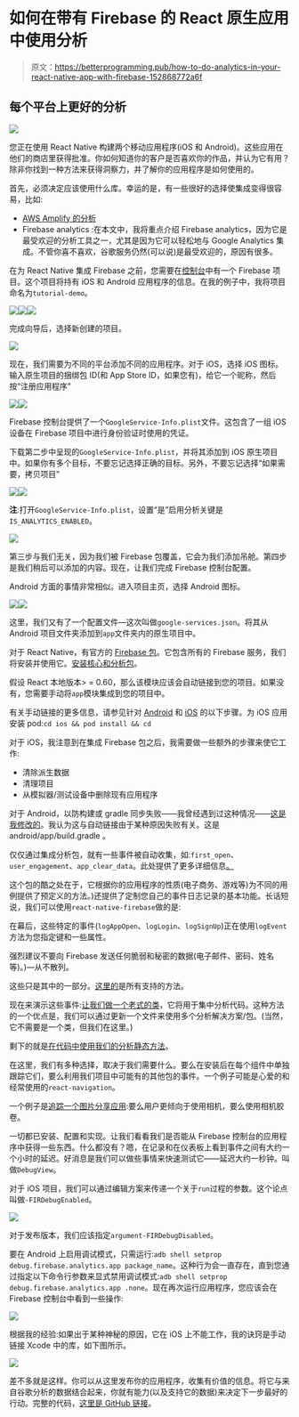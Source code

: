# 如何在带有 Firebase 的 React 原生应用中使用分析

> 原文：<https://betterprogramming.pub/how-to-do-analytics-in-your-react-native-app-with-firebase-152868772a6f>

## 每个平台上更好的分析

![](img/d1fc98be24cfe55128125188dfecfce2.png)

您正在使用 React Native 构建两个移动应用程序(iOS 和 Android)。这些应用在他们的商店里获得批准。你如何知道你的客户是否喜欢你的作品，并认为它有用？除非你找到一种方法来获得洞察力，并了解你的应用程序是如何使用的。

首先，必须决定应该使用什么库。幸运的是，有一些很好的选择使集成变得很容易，比如:

*   [AWS Amplify 的分析](https://aws-amplify.github.io/docs/js/analytics)
*   Firebase analytics :在本文中，我将重点介绍 Firebase analytics，因为它是最受欢迎的分析工具之一，尤其是因为它可以轻松地与 Google Analytics 集成。不管你喜不喜欢，谷歌服务仍然(可以说)是最受欢迎的，原因有很多。

在为 React Native 集成 Firebase 之前，您需要在[控制台](https://console.firebase.google.com/)中有一个 Firebase 项目。这个项目将持有 iOS 和 Android 应用程序的信息。在我的例子中，我将项目命名为`tutorial-demo`。

![](img/c87e363b5b44e761ea9587f8fc1b9e74.png)![](img/f278a3783838ad43a7e0dcd9cc7e5bc7.png)![](img/5e498ed804d2a03ba30957b4bdc3c3b2.png)

完成向导后，选择新创建的项目。

![](img/649522e7cc7d78cc5103683946e288bd.png)

现在，我们需要为不同的平台添加不同的应用程序。对于 iOS，选择 iOS 图标。输入原生项目的捆绑包 ID(和 App Store ID，如果您有)，给它一个昵称，然后按“注册应用程序”

![](img/bac3d239dc1a91c95ef5ec5805075997.png)![](img/b52e8a51de2b481559c473a06a40cb33.png)

Firebase 控制台提供了一个`GoogleService-Info.plist`文件。这包含了一组 iOS 设备在 Firebase 项目中进行身份验证时使用的凭证。

下载第二步中呈现的`GoogleService-Info.plist`，并将其添加到 iOS 原生项目中。如果你有多个目标，不要忘记选择正确的目标。另外，不要忘记选择“如果需要，拷贝项目”

![](img/1de219a61c8175e4d4207e0358801166.png)![](img/860d8dae6945169d3d9eaa0d73fbe8de.png)

**注**:打开`GoogleService-Info.plist`，设置“是”启用分析关键是`IS_ANALYTICS_ENABLED`。

![](img/1a8bd414c4591dd04320ed321cbda9e0.png)

第三步与我们无关，因为我们被 Firebase 包覆盖，它会为我们添加吊舱。第四步是我们稍后可以添加的内容。现在，让我们完成 Firebase 控制台配置。

Android 方面的事情非常相似。进入项目主页，选择 Android 图标。

![](img/43892fbd9fcb6d6c373343f4e5b11e06.png)![](img/8ee24df4b32866534785842cf6d00a0a.png)

这里，我们又有了一个配置文件—这次叫做`google-services.json`。将其从 Android 项目文件夹添加到`app`文件夹内的原生项目中。

对于 React Native，有官方的 [Firebase 包](https://invertase.io/oss/react-native-firebase/)。它包含所有的 Firebase 服务，我们将安装并使用它。[安装核心和分析包](https://gist.github.com/5b47446012666496ccceef937f794856)。

假设 React 本地版本> = 0.60，那么该模块应该会自动链接到您的项目。如果没有，您需要手动将`app`模块集成到您的项目中。

有关手动链接的更多信息，请参见针对 [Android](https://invertase.io/oss/react-native-firebase/v6/app/android) 和 [iOS](https://invertase.io/oss/react-native-firebase/v6/app/ios) 的以下步骤。为 iOS 应用安装 pod:`cd ios && pod install && cd`

对于 iOS，我注意到在集成 Firebase 包之后，我需要做一些额外的步骤来使它工作:

*   清除派生数据
*   清理项目
*   从模拟器/测试设备中删除现有应用程序

对于 Android，以防构建或 gradle 同步失败——我曾经遇到过这种情况——[这是我修改的](https://gist.github.com/940649832e0edb7fe07d5e55dc17e785)。我认为这与自动链接由于某种原因失败有关。这是 android/app/build.gradle 。

仅仅通过集成分析包，就有一些事件被自动收集，如:`first_open`、`user_engagement`、`app_clear_data`。此处提供了更多详细信息[。](https://support.google.com/firebase/answer/6317485)

这个包的酷之处在于，它根据你的应用程序的性质(电子商务、游戏等)为不同的用例提供了预定义的方法。)还提供了定制您自己的事件日志记录的基本功能。长话短说，我们可以使用`react-native-firebase`做的是:

在幕后，这些特定的事件(`logAppOpen`、`logLogin`、`logSignUp`)正在使用`logEvent`方法为您指定键和一些属性。

强烈建议不要向 Firebase 发送任何脆弱和秘密的数据(电子邮件、密码、姓名等)。)—从不散列。

这些只是其中的一部分。[这里的](https://invertase.io/oss/react-native-firebase/v6/analytics/reference/module#logViewItem)是所有支持的方法。

现在来演示这些事件:[让我们做一个老式的类](https://gist.github.com/2569f979bcde2f34f8b837a3b0b4b14c)，它将用于集中分析代码。这种方法的一个优点是，我们可以通过更新一个文件来使用多个分析解决方案/包。(当然，它不需要是一个类，但我们在这里。)

剩下的就是[在代码中使用我们的分析静态方法](https://gist.github.com/a40ddb5dce09773713bde422eefa82c1)。

在这里，我们有多种选择，取决于我们需要什么。要么在安装后在每个组件中单独跟踪它们，要么利用我们项目中可能有的其他包的事件。一个例子可能是心爱的和经常使用的`react-navigation`。

一个例子是[追踪一个图片分享应用](https://gist.github.com/404619fb72bc56905147d0cbe4a94ea4):要么用户更倾向于使用相机，要么使用相机胶卷。

一切都已安装、配置和实现。让我们看看我们是否能从 Firebase 控制台的应用程序中获得一些东西。什么都没有？嗯，在记录和在仪表板上看到事件之间有大约一个小时的延迟。好消息是我们可以做些事情来快速测试它——延迟大约一秒钟。叫做`DebugView`。

对于 iOS 项目，我们可以通过编辑方案来传递一个关于`run`过程的参数。这个论点叫做`-FIRDebugEnabled`。

![](img/fefc5b37f5d418081a30e7447f519203.png)

对于发布版本，我们应该指定`argument-FIRDebugDisabled`。

要在 Android 上启用调试模式，只需运行:`adb shell setprop debug.firebase.analytics.app package_name`。这种行为会一直存在，直到您通过指定以下命令行参数来显式禁用调试模式:`adb shell setprop debug.firebase.analytics.app .none`。现在再次运行应用程序，您应该会在 Firebase 控制台中看到一些操作:

![](img/777391c7a46bee589e1d1f851d1dd57f.png)

根据我的经验:如果出于某种神秘的原因，它在 iOS 上不能工作，我的诀窍是手动链接 Xcode 中的库，如下图所示。

![](img/ded6b3b47271e55d0b4535d7488680d4.png)

差不多就是这样。你可以从这里发布你的应用程序，收集有价值的信息。将它与来自谷歌分析的数据结合起来，你就有能力(以及支持它的数据)来决定下一步最好的行动。完整的代码，[这里是 GitHub 链接](https://github.com/calincrist/imageSharingApp.)。